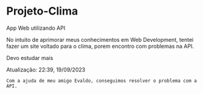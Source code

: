 # Projeto-Clima

App Web utilizando API

No intuito de aprimorar meus conhecimentos em Web Development, tentei fazer um site voltado para o clima, porem encontro com problemas na API.

Devo estudar mais

Atualização: 22:39, 19/09/2023

    Com a ajuda de meu amigo Evaldo, conseguimos resolver o problema com a API.
